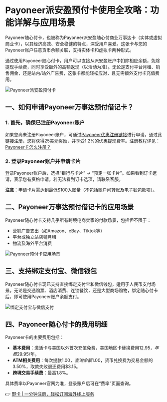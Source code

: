 # Payoneer派安盈预付卡使用全攻略：功能详解与应用场景

Payoneer随心付卡，也被称为Payoneer派安盈随心付商业万事达卡（实体或虚拟商业卡），以其经济高效、安全稳健的特点，深受用户喜爱。这张卡与您的Payoneer账户任意货币余额关联，支持实体卡和虚拟卡两种形式。

通过使用Payoneer随心付卡，用户可以直接从派安盈账户中扣除相应余额，免除提现手续费，同时享受额外的高额返现（以活动为准）。无论是支付平台月租、销售佣金，还是站内/站外广告费，这张卡都能轻松应对，且无需额外支付卡充值费用。

![Payoneer派安盈预付卡](https://bbtdd.com/wp-content/uploads/img/67639016483.webp)

## 一、如何申请Payoneer万事达预付借记卡？

### 1. 首先，确保已注册Payoneer账户

如果您尚未注册Payoneer账户，可通过[Payoneer优惠注册链接](https://bit.ly/register-payoneer)进行申请。通过此链接注册，您将获得25美元奖励，并享受1.2%的优惠提现费率。注册教程详见：[Payoneer卡怎么注册？](https://bit.ly/register-payoneer)

### 2. 登录Payoneer账户并申请卡片

登录Payoneer账户后，选择“银行与卡片” → “预定一张卡片”。如果看到订卡邀请，表示您有资格申请。若无法看到订卡选项，请联系客服。

**注意**：申请卡片需达到最低$100入账量（不包括账户间转账及电子钱包款项）。

## 二、Payoneer万事达预付借记卡的应用场景

Payoneer随心付卡支持几乎所有跨境电商卖家的付款场景，包括但不限于：

- 营销广告支出（如Amazon、eBay、Tiktok等）
- 平台或独立站店铺月租
- 物流及海外平台消费

![Payoneer预付卡应用场景](https://bbtdd.com/wp-content/uploads/img/430948743.webp)

## 三、支持绑定支付宝、微信钱包

Payoneer随心付卡现已支持直接绑定支付宝和微信钱包，适用于人民币支付场景。无论是交通购票、酒店消费、连锁餐饮，还是大型商场购物，绑定随心付卡后，即可使用Payoneer账户余额支付。

![绑定支付宝与微信支付](https://bbtdd.com/wp-content/uploads/img/533653265929239.webp)

## 四、Payoneer随心付卡的费用明细

Payoneer卡的主要费用包括：

- **基本费用**：激活卡与美国以外首次充值免费，美国地区卡替换费用$12.95，年费$29.95/年。
- **ATM相关费用**：每次提款$1.00，查询余额$1.00，货币兑换费为交易金额的3.50%，取款失败退还费用$3.15。
- **跨境交易手续费**：最高1.8%。

具体费率以Payoneer官网为准，登录账户后可在“费率”页面查询。

👉 [野卡 | 一分钟注册，轻松订阅海外线上服务](https://bbtdd.com/yeka)
